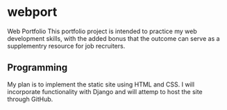 # webport
Web Portfolio
This portfolio project is intended to practice my web development skills, with the added bonus that the outcome can serve as a supplementry resource for job recruiters.

## Programming
My plan is to implement the static site using HTML and CSS. I will incorporate functionality with Django and will attemp to host the site through GitHub.